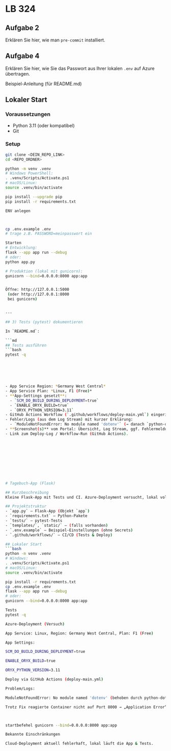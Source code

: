 # LB 324

## Aufgabe 2
Erklären Sie hier, wie man `pre-commit` installiert.

## Aufgabe 4
Erklären Sie hier, wie Sie das Passwort aus Ihrer lokalen `.env` auf Azure übertragen.



Beispiel-Anleitung (für README.md)
## Lokaler Start

### Voraussetzungen
- Python 3.11 (oder kompatibel)
- Git

### Setup
```bash
git clone <DEIN_REPO_LINK>
cd <REPO_ORDNER>

python -m venv .venv
# Windows PowerShell:
. .venv/Scripts/Activate.ps1
# macOS/Linux:
source .venv/bin/activate

pip install --upgrade pip
pip install -r requirements.txt

ENV anlegen



cp .env.example .env
# trage z.B. PASSWORD=meinpasswort ein

Starten
# Entwicklung:
flask --app app run --debug
# oder:
python app.py

# Produktion (lokal mit gunicorn):
gunicorn --bind=0.0.0.0:8000 app:app


Öffne: http://127.0.0.1:5000
 (oder http://127.0.0.1:8000
 bei gunicorn)


---

## 3) Tests (pytest) dokumentieren

In `README.md`:

```md
## Tests ausführen
```bash
pytest -q






- App Service Region: *Germany West Central*  
- App Service Plan: *Linux, F1 (Free)*  
- **App-Settings gesetzt**:
  - `SCM_DO_BUILD_DURING_DEPLOYMENT=true`
  - `ENABLE_ORYX_BUILD=true`
  - `ORYX_PYTHON_VERSION=3.11`
- GitHub Actions Workflow (`.github/workflows/deploy-main.yml`) eingerichtet.
- Fehler/Logs (aus dem Log Stream) mit kurzer Erklärung:
  - `ModuleNotFoundError: No module named 'dotenv'` (→ danach `python-dotenv` in `requirements.txt` ergänzt)
- **Screenshot(s)** vom Portal: Übersicht, Log Stream, ggf. Fehlermeldung „Application Error“.
- Link zum Deploy-Log / Workflow-Run (GitHub Actions).










# Tagebuch-App (Flask)

## Kurzbeschreibung
Kleine Flask-App mit Tests und CI. Azure-Deployment versucht, lokal vollständig lauffähig.

## Projektstruktur
- `app.py` — Flask-App (Objekt `app`)
- `requirements.txt` — Python-Pakete
- `tests/` — pytest-Tests
- `templates/`, `static/` — (falls vorhanden)
- `.env.example` — Beispiel-Einstellungen (ohne Secrets)
- `.github/workflows/` — CI/CD (Tests & Deploy)

## Lokaler Start
```bash
python -m venv .venv
# Windows:
. .venv/Scripts/Activate.ps1
# macOS/Linux:
source .venv/bin/activate

pip install -r requirements.txt
cp .env.example .env
flask --app app run --debug
# oder:
gunicorn --bind=0.0.0.0:8000 app:app

Tests
pytest -q

Azure-Deployment (Versuch)

App Service: Linux, Region: Germany West Central, Plan: F1 (Free)

App Settings:

SCM_DO_BUILD_DURING_DEPLOYMENT=true

ENABLE_ORYX_BUILD=true

ORYX_PYTHON_VERSION=3.11

Deploy via GitHub Actions (deploy-main.yml)

Problem/Logs:

ModuleNotFoundError: No module named 'dotenv' (behoben durch python-dotenv)

Trotz Fix reagierte Container nicht auf Port 8000 → „Application Error“



startbefehel gunicorn --bind=0.0.0.0:8000 app:app

Bekannte Einschränkungen

Cloud-Deployment aktuell fehlerhaft, lokal läuft die App & Tests.

